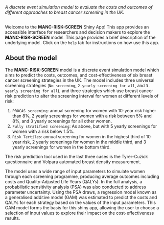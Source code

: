 _A discrete event simulation model to evaluate the costs and outcomes of different approaches to breast cancer screening in the UK._
<br />
<br />

Welcome to the **MANC-RISK-SCREEN** Shiny App! This app provides an accessible interface for researchers and decision makers to explore the **MANC-RISK-SCREEN** model. This page provides a brief description of the underlying model. Click on the `help` tab for instructions on how use this app.

## About the model

The **MANC-RISK-SCREEN** model is a discrete event simulation model which aims to predict the costs, outcomes, and cost-effectiveness of six breast cancer screening strategies in the UK. The model includes three universal screening strategies (`No screening`, `2-yearly screening for all`, and `3-yearly screening for all`), and three strategies which use breast cancer risk prediction to alter the screening interval for women at different levels of risk:

1.	`PROCAS screening`: annual screening for women with 10-year risk higher than 8%, 2 yearly screenings for women with a risk between 5% and 8%, and 3 yearly screenings for all other women.
2.	`Fully stratified screening`: As above, but with 5 yearly screenings for women with a risk below 1.5%.
3.	`Risk Tertiles`: annual screening for women in the highest third of 10 year risk, 2 yearly screenings for women in the middle third, and 3 yearly screenings for women in the bottom third.

The risk prediction tool used in the last three cases is the Tyrer-Cuzick questionnaire and Volpara automated breast density measurement.

The model uses a wide range of input parameters to simulate women through each screening programme, producing average outcomes including costs and Quality-Adjusted Life Years (QALYs). In the full analysis, a probabilistic sensitivity analysis (PSA) was also conducted to address parameter uncertainty. Using the PSA draws, a regression model known as a generalised additive model (GAM) was estimated to predict the costs and QALYs for each strategy based on the values of the input parameters. This GAM model forms the basis for this shiny app, allowing the user to choose a selection of input values to explore their impact on the cost-effectiveness results.